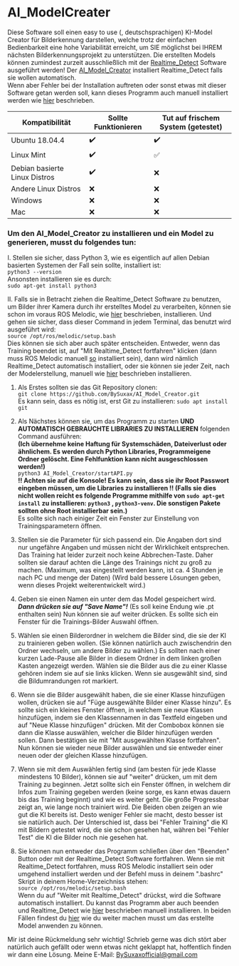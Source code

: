 # AI_ModelCreater
Diese Software soll einen easy to use (, deutschsprachigen) KI-Model Creator für Bilderkennung darstellen, welche trotz der einfachen Bedienbarkeit eine hohe Variabilität erreicht, um SIE möglichst bei IHREM nächsten Bilderkennungsprojekt zu unterstützen. Die erstellten Models können zumindest zurzeit ausschließlich mit der [Realtime_Detect](https://github.com/BySuxax/Realtime_Detect) Software ausgeführt werden! Der [AI_Model_Creator](https://github.com/BySuxax/AI_Model_Creator) installiert Realtime_Detect falls sie wollen automatisch. <br>
Wenn aber Fehler bei der Installation auftreten oder sonst etwas mit dieser Software getan werden soll, kann dieses Programm auch manuell installiert werden wie [hier](https://github.com/BySuxax/Realtime_Detect) beschrieben.

**Kompatibilität** | **Sollte Funktionieren** | **Tut auf frischem System (getestet)**
------------ | ------------- | -------------
Ubuntu 18.04.4| :heavy_check_mark: |:heavy_check_mark:	|
Linux Mint| :heavy_check_mark:	| :white_check_mark:	|
Debian basierte Linux Distros| :heavy_check_mark:| :x:|
Andere Linux Distros| :x: | :x: |
Windows| :x: | :x: |
Mac | :x: | :x: | <br>



### Um den AI_Model_Creator zu installieren und ein Model zu generieren, musst du folgendes tun:

I. Stellen sie sicher, dass Python 3, wie es eigentlich auf allen Debian basierten Systemen der Fall sein sollte, installiert ist:<br> `python3 --version`<br> Ansonsten installieren sie es durch: <br>`sudo apt-get install python3`


II. Falls sie in Betracht ziehen die Realtime_Detect Software zu benutzen, um Bilder ihrer Kamera durch ihr erstelltes Model zu verarbeiten, können sie schon im voraus ROS Melodic, wie [hier](http://wiki.ros.org/melodic/Installation/Ubuntu) beschrieben, installieren. Und gehen sie sicher, dass dieser Command in jedem Terminal, das benutzt wird ausgeführt wird:<br> `source /opt/ros/melodic/setup.bash` <br> Dies können sie sich aber auch später entscheiden. Entweder, wenn das Training beendet ist, auf "Mit Realtime_Detect fortfahren" klicken (dann muss ROS Melodic manuell [so](http://wiki.ros.org/melodic/Installation/Ubuntu) installiert sein), dann wird nämlich Realtime_Detect automatisch installiert, oder sie können sie jeder Zeit, nach der Modelerstellung, manuell wie [hier](https://github.com/BySuxax/Realtime_Detect) beschrieben installieren. 


1. Als Erstes sollten sie das Git Repository clonen: <br>
`git clone https://github.com/BySuxax/AI_Model_Creator.git` <br>
Es kann sein, dass es nötig ist, erst Git zu installieren: `sudo apt install git`


1. Als Nächstes können sie, um das Programm zu starten **UND AUTOMATISCH GEBRAUCHTE LIBRARIES ZU INSTALLIEREN** folgenden Command ausführen: <br>**(Ich übernehme keine Haftung für Systemschäden, Dateiverlust oder ähnlichem. Es werden durch Python Libraries, Programmeigene Ordner gelöscht. Eine Fehlfunktion kann nicht ausgeschlossen werden!)** <br> `python3 AI_Model_Creator/startAPI.py` <br> 
**!! Achten sie auf die Konsole! Es kann sein, dass sie ihr Root Passwort eingeben müssen, um die Libraries zu installieren !! (Falls sie dies nicht wollen reicht es folgende Programme mithilfe von `sudo apt-get install` zu installieren: `python3` , `python3-venv`. Die sonstigen Pakete sollten ohne Root installierbar sein.)** <br>Es sollte sich nach einiger Zeit ein Fenster zur Einstellung von Trainingsparametern öffnen.

1. Stellen sie die Parameter für sich passend ein. Die Angaben dort sind nur ungefähre Angaben und müssen nicht der Wirklichkeit entsprechen. Das Training hat leider zurzeit noch keine Abbrechen-Taste. Daher sollten sie darauf achten die Länge des Trainings nicht zu groß zu machen. (Maximum, was eingestellt werden kann, ist ca. 4 Stunden je nach PC und menge der Daten) (Wird bald bessere Lösungen geben, wenn dieses Projekt weiterentwickelt wird.)

1. Geben sie einen Namen ein unter dem das Model gespeichert wird. ***Dann drücken sie auf "Save Name"!*** (Es soll keine Endung wie .pt enthalten sein) Nun können sie auf weiter drücken. Es sollte sich ein Fenster für die Trainings-Bilder Auswahl öffnen. <br> 

1. Wählen sie einen Bilderordner in welchem die Bilder sind, die sie der KI zu trainieren geben wollen. (Sie können natürlich auch zwischendrin den Ordner wechseln, um andere Bilder zu wählen.) Es sollten nach einer kurzen Lade-Pause alle Bilder in diesem Ordner in dem linken großen Kasten angezeigt werden. Wählen sie die Bilder aus die zu einer Klasse gehören indem sie auf sie links klicken. Wenn sie ausgewählt sind, sind die Bildumrandungen rot markiert.


1. Wenn sie die Bilder ausgewählt haben, die sie einer Klasse hinzufügen wollen, drücken sie auf "Füge ausgewählte Bilder einer Klasse hinzu". Es sollte sich ein kleines Fenster öffnen, in welchem sie neue Klassen hinzufügen, indem sie den Klassennamen in das Textfeld eingeben und auf "Neue Klasse hinzufügen" drücken. Mit der Combobox können sie dann die Klasse auswählen, welcher die Bilder hinzufügen werden sollen. Dann bestätigen sie mit "Mit ausgewählten Klasse fortfahren". Nun können sie wieder neue Bilder auswählen und sie entweder einer neuen oder der gleichen Klasse hinzufügen.

1. Wenn sie mit dem Auswählen fertig sind (am besten für jede Klasse mindestens 10 Bilder), können sie auf "weiter" drücken, um mit dem Training zu beginnen. Jetzt sollte sich ein Fenster öffnen, in welchem dir Infos zum Training gegeben werden (keine sorge, es kann etwas dauern bis das Training beginnt) und wie es weiter geht. Die große Progressbar zeigt an, wie lange noch trainiert wird. Die Beiden oben zeigen an wie gut die KI bereits ist. Desto weniger Fehler sie macht, desto besser ist sie natürlich auch. Der Unterschied ist, dass bei "Fehler Training" die KI mit Bildern getestet wird, die sie schon gesehen hat, währen bei "Fehler Test" die KI die Bilder noch nie gesehen hat.

1. Sie können nun entweder das Programm schließen über den "Beenden" Button oder mit der Realtime_Detect Software fortfahren. Wenn sie mit Realtime_Detect fortfahren, muss ROS Melodic installiert sein oder umgehend installiert werden und der Befehl muss in deinem ".bashrc" Skript in deinem Home-Verzeichniss stehen:<br> `source /opt/ros/melodic/setup.bash`<br> Wenn du auf "Weiter mit Realtime_Detect" drückst, wird die Software automatisch installiert. Du kannst das Programm aber auch beenden und Realtime_Detect wie [hier](https://github.com/BySuxax/Realtime_Detect) beschrieben manuell installieren. In beiden Fällen findest du [hier](https://github.com/BySuxax/Realtime_Detect) wie du weiter machen musst um das erstellte Model anwenden zu können.

Mir ist deine Rückmeldung sehr wichtig! Schrieb gerne was dich stört aber natürlich auch gefällt oder wenn etwas nicht geklappt hat, hoffentlich finden wir dann eine Lösung. Meine E-Mail: BySuxaxofficial@gmail.com
